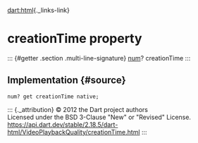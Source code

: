 [dart:html](../../dart-html/dart-html-library){._links-link}

creationTime property
=====================

::: {#getter .section .multi-line-signature}
[num](../../dart-core/num-class)? creationTime
:::

Implementation {#source}
--------------

``` {.language-dart data-language="dart"}
num? get creationTime native;
```

::: {._attribution}
© 2012 the Dart project authors\
Licensed under the BSD 3-Clause \"New\" or \"Revised\" License.\
<https://api.dart.dev/stable/2.18.5/dart-html/VideoPlaybackQuality/creationTime.html>
:::
